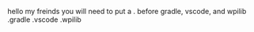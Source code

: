 hello my freinds 
you will need to put a . before gradle, vscode, and wpilib
.gradle
.vscode
.wpilib
